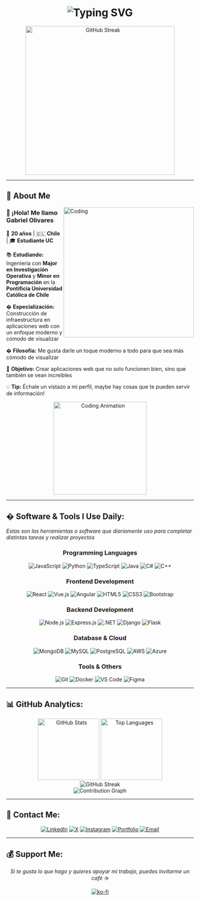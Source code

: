 <h1 align="center">
  <img src="https://readme-typing-svg.herokuapp.com?font=Fira+Code&size=30&duration=3000&pause=1000&color=58A6FF&center=true&vCenter=true&width=600&lines=Holaa%2C+soy+Gaboo!!+👋;Cómo+va+tu+día%3F+😊;Welcome+to+my+GitHub!+🚀" alt="Typing SVG" />
</h1>

<div align="center">
  <img src="https://github-readme-streak-stats.herokuapp.com/?user=gabolvrss&theme=github-dark&hide_border=true" alt="GitHub Streak" width="400"/>
</div>

---

## 🚀 About Me

<img align="right" alt="Coding" width="350" src="https://cdn.dribbble.com/users/1162077/screenshots/3848914/programmer.gif">

### 👋 ¡Hola! Me llamo **Gabriel Olivares**

🎂 **20 años** | 🇨🇱 **Chile** | 🎓 **Estudiante UC**

📚 **Estudiando:** Ingeniería con **Major en Investigación Operativa** y **Minor en Programación** en la **Pontificia Universidad Católica de Chile**

� **Especialización:** Construcción de infraestructura en aplicaciones web con un enfoque moderno y cómodo de visualizar

� **Filosofía:** Me gusta darle un toque moderno a todo para que sea más cómodo de visualizar

🎯 **Objetivo:** Crear aplicaciones web que no solo funcionen bien, sino que también se vean increíbles

💡 **Tip:** Échale un vistazo a mi perfil, maybe hay cosas que te pueden servir de información!

<div align="center">
  <img src="https://media.giphy.com/media/J2awouDsf23R2vo2p5/giphy.gif" width="250" alt="Coding Animation"/>
</div>

---

## � Software & Tools I Use Daily:

*Estas son las herramientas o software que diariamente uso para completar distintas tareas y realizar proyectos*

<div align="center">
  
### Programming Languages
![JavaScript](https://img.shields.io/badge/-JavaScript-F7DF1E?style=for-the-badge&logo=javascript&logoColor=black)
![Python](https://img.shields.io/badge/-Python-3776AB?style=for-the-badge&logo=python&logoColor=white)
![TypeScript](https://img.shields.io/badge/-TypeScript-3178C6?style=for-the-badge&logo=typescript&logoColor=white)
![Java](https://img.shields.io/badge/-Java-007396?style=for-the-badge&logo=java&logoColor=white)
![C#](https://img.shields.io/badge/-C%23-239120?style=for-the-badge&logo=c-sharp&logoColor=white)
![C++](https://img.shields.io/badge/-C++-00599C?style=for-the-badge&logo=c%2B%2B&logoColor=white)

### Frontend Development
![React](https://img.shields.io/badge/-React-61DAFB?style=for-the-badge&logo=react&logoColor=black)
![Vue.js](https://img.shields.io/badge/-Vue.js-4FC08D?style=for-the-badge&logo=vue.js&logoColor=white)
![Angular](https://img.shields.io/badge/-Angular-DD0031?style=for-the-badge&logo=angular&logoColor=white)
![HTML5](https://img.shields.io/badge/-HTML5-E34F26?style=for-the-badge&logo=html5&logoColor=white)
![CSS3](https://img.shields.io/badge/-CSS3-1572B6?style=for-the-badge&logo=css3&logoColor=white)
![Bootstrap](https://img.shields.io/badge/-Bootstrap-7952B3?style=for-the-badge&logo=bootstrap&logoColor=white)

### Backend Development
![Node.js](https://img.shields.io/badge/-Node.js-339933?style=for-the-badge&logo=node.js&logoColor=white)
![Express.js](https://img.shields.io/badge/-Express.js-000000?style=for-the-badge&logo=express&logoColor=white)
![.NET](https://img.shields.io/badge/-.NET-512BD4?style=for-the-badge&logo=.net&logoColor=white)
![Django](https://img.shields.io/badge/-Django-092E20?style=for-the-badge&logo=django&logoColor=white)
![Flask](https://img.shields.io/badge/-Flask-000000?style=for-the-badge&logo=flask&logoColor=white)

### Database & Cloud
![MongoDB](https://img.shields.io/badge/-MongoDB-47A248?style=for-the-badge&logo=mongodb&logoColor=white)
![MySQL](https://img.shields.io/badge/-MySQL-4479A1?style=for-the-badge&logo=mysql&logoColor=white)
![PostgreSQL](https://img.shields.io/badge/-PostgreSQL-336791?style=for-the-badge&logo=postgresql&logoColor=white)
![AWS](https://img.shields.io/badge/-AWS-232F3E?style=for-the-badge&logo=amazon-aws&logoColor=white)
![Azure](https://img.shields.io/badge/-Azure-0078D4?style=for-the-badge&logo=microsoft-azure&logoColor=white)

### Tools & Others
![Git](https://img.shields.io/badge/-Git-F05032?style=for-the-badge&logo=git&logoColor=white)
![Docker](https://img.shields.io/badge/-Docker-2496ED?style=for-the-badge&logo=docker&logoColor=white)
![VS Code](https://img.shields.io/badge/-VS%20Code-007ACC?style=for-the-badge&logo=visual-studio-code&logoColor=white)
![Figma](https://img.shields.io/badge/-Figma-F24E1E?style=for-the-badge&logo=figma&logoColor=white)

</div>

---

## 📊 GitHub Analytics:

<div align="center">
  <img src="https://github-readme-stats.vercel.app/api?username=gabolvrss&show_icons=true&theme=github_dark&hide_border=true&count_private=true&bg_color=0d1117&title_color=58a6ff&text_color=c9d1d9&icon_color=f85149" alt="GitHub Stats" height="165">
  <img src="https://github-readme-stats.vercel.app/api/top-langs/?username=gabolvrss&layout=compact&theme=github_dark&hide_border=true&bg_color=0d1117&title_color=58a6ff&text_color=c9d1d9" alt="Top Languages" height="165">
</div>

<div align="center">
  <img src="https://github-readme-streak-stats.herokuapp.com/?user=gabolvrss&theme=github-dark-blue&hide_border=true&background=0d1117&stroke=30363d&ring=58a6ff&fire=f85149&currStreakLabel=c9d1d9" alt="GitHub Streak" />
</div>

<div align="center">
  <img src="https://github-readme-activity-graph.vercel.app/graph?username=gabolvrss&theme=github-compact&hide_border=true&bg_color=0d1117&color=c9d1d9&line=58a6ff&point=f85149" alt="Contribution Graph" />
</div>

---

## 📲 Contact Me:

<div align="center">
  
[![LinkedIn](https://img.shields.io/badge/-LinkedIn-0A66C2?style=for-the-badge&logo=linkedin&logoColor=white&labelColor=0A66C2)](https://linkedin.com/in/gabolvrss)
[![X](https://img.shields.io/badge/-X-000000?style=for-the-badge&logo=x&logoColor=white&labelColor=000000)](https://x.com/gabolvrss)
[![Instagram](https://img.shields.io/badge/-Instagram-E4405F?style=for-the-badge&logo=instagram&logoColor=white&labelColor=E4405F)](https://instagram.com/gabriel.olvrss)
[![Portfolio](https://img.shields.io/badge/-Portfolio-21262D?style=for-the-badge&logo=react&logoColor=58A6FF&labelColor=21262D)](https://gabriel-olivares.vercel.app)
[![Email](https://img.shields.io/badge/-Email-EA4335?style=for-the-badge&logo=gmail&logoColor=white&labelColor=EA4335)](mailto:golivaresf@estudiante.uc.cl)

</div>

---

## 💰 Support Me:

<div align="center">
  
*Si te gusta lo que hago y quieres apoyar mi trabajo, puedes invitarme un café ☕*
  
[![ko-fi](https://ko-fi.com/img/githubbutton_sm.svg)](https://ko-fi.com/gabolvrss)

</div>
<!--

